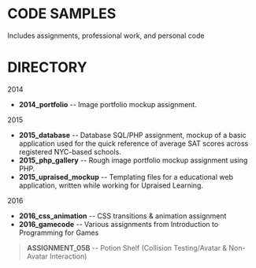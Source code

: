 # CODE SAMPLES
Includes assignments, professional work, and personal code

# DIRECTORY

2014

- **2014_portfolio** -- Image portfolio mockup assignment.

2015

- **2015_database** -- Database SQL/PHP assignment, mockup of a basic application used for the quick reference of average SAT scores across registered NYC-based schools.
- **2015_php_gallery** -- Rough image portfolio mockup assignment using PHP.
- **2015_upraised_mockup** -- Templating files for a educational web application, written while working for Upraised Learning.

2016

- **2016_css_animation** -- CSS transitions & animation assignment
- **2016_gamecode** -- Various assignments from Introduction to Programming for Games
> **ASSIGNMENT_05B** -- Potion Shelf (Collision Testing/Avatar & Non-Avatar Interaction)